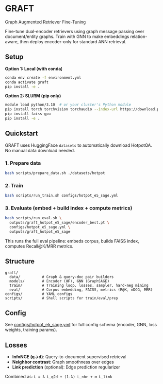 # GRAFT
Graph Augmented Retriever Fine-Tuning

Fine-tune dual-encoder retrievers using graph message passing over document/entity graphs. Train with GNN to make embeddings relation-aware, then deploy encoder-only for standard ANN retrieval.

## Setup

**Option 1: Local (with conda)**
```bash
conda env create -f environment.yml
conda activate graft
pip install -e .
```

**Option 2: SLURM (pip only)**
```bash
module load python/3.10  # or your cluster's Python module
pip install torch torchvision torchaudio --index-url https://download.pytorch.org/whl/cu121
pip install faiss-gpu
pip install -e .
```

## Quickstart

GRAFT uses HuggingFace `datasets` to automatically download HotpotQA. No manual data download needed.

### 1. Prepare data
```bash
bash scripts/prepare_data.sh ./datasets/hotpot
```

### 2. Train
```bash
bash scripts/run_train.sh configs/hotpot_e5_sage.yml
```

### 3. Evaluate (embed + build index + compute metrics)
```bash
bash scripts/run_eval.sh \
  outputs/graft_hotpot_e5_sage/encoder_best.pt \
  configs/hotpot_e5_sage.yml \
  outputs/graft_hotpot_e5_sage
```

This runs the full eval pipeline: embeds corpus, builds FAISS index, computes Recall@K/MRR metrics.

## Structure

```
graft/
  data/          # Graph & query-doc pair builders
  models/        # Encoder (HF), GNN (GraphSAGE)
  train/         # Training loop, losses, sampler, hard-neg mining
  eval/          # Corpus embedding, FAISS, metrics (R@K, nDCG, MRR)
configs/         # YAML configs
scripts/         # Shell scripts for train/eval/prep
```

## Config

See [configs/hotpot_e5_sage.yml](configs/hotpot_e5_sage.yml) for full config schema (encoder, GNN, loss weights, training params).

## Losses

- **InfoNCE (q→d)**: Query-to-document supervised retrieval
- **Neighbor contrast**: Graph smoothness over edges
- **Link prediction** (optional): Edge prediction regularizer

Combined as: `L = λ L_q2d + (1-λ) L_nbr + α L_link`
